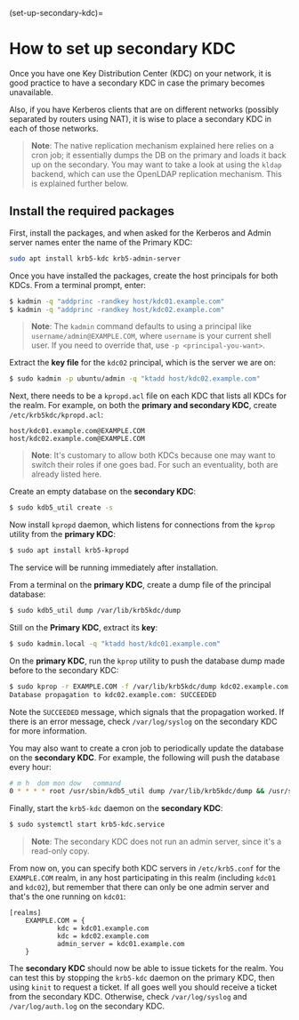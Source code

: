 (set-up-secondary-kdc)=
# How to set up secondary KDC

Once you have one Key Distribution Center (KDC) on your network, it is good practice to have a secondary KDC in case the primary becomes unavailable. 

Also, if you have Kerberos clients that are on different networks (possibly separated by routers using NAT), it is wise to place a secondary KDC in each of those networks.

> **Note**:
> The native replication mechanism explained here relies on a cron job; it essentially dumps the DB on the primary and loads it back up on the secondary. You may want to take a look at using the `kldap` backend, which can use the OpenLDAP replication mechanism. This is explained further below.

## Install the required packages

First, install the packages, and when asked for the Kerberos and Admin server names enter the name of the Primary KDC:

```bash
sudo apt install krb5-kdc krb5-admin-server
```

Once you have installed the packages, create the host principals for both KDCs. From a terminal prompt, enter:

```bash
$ kadmin -q "addprinc -randkey host/kdc01.example.com"
$ kadmin -q "addprinc -randkey host/kdc02.example.com"
```

> **Note**:
> The `kadmin` command defaults to using a principal like `username/admin@EXAMPLE.COM`, where `username` is your current shell user. If you need to override that, use `-p <principal-you-want>`.

Extract the **key file** for the `kdc02` principal, which is the server we are on:

```bash
$ sudo kadmin -p ubuntu/admin -q "ktadd host/kdc02.example.com"
```

Next, there needs to be a `kpropd.acl` file on each KDC that lists all KDCs for the realm. For example, on both the **primary and secondary KDC**, create `/etc/krb5kdc/kpropd.acl`:

```text
host/kdc01.example.com@EXAMPLE.COM
host/kdc02.example.com@EXAMPLE.COM
```

> **Note**:
> It's customary to allow both KDCs because one may want to switch their roles if one goes bad. For such an eventuality, both are already listed here.

Create an empty database on the **secondary KDC**:

```bash
$ sudo kdb5_util create -s
```

Now install `kpropd` daemon, which listens for connections from the `kprop` utility from the **primary KDC**:

```bash
$ sudo apt install krb5-kpropd
```

The service will be running immediately after installation.

From a terminal on the **primary KDC**, create a dump file of the principal database:

```bash
$ sudo kdb5_util dump /var/lib/krb5kdc/dump
```

Still on the **Primary KDC**, extract its **key**:

```bash
$ sudo kadmin.local -q "ktadd host/kdc01.example.com"
```

On the **primary KDC**, run the `kprop` utility to push the database dump made before to the secondary KDC:

```bash
$ sudo kprop -r EXAMPLE.COM -f /var/lib/krb5kdc/dump kdc02.example.com
Database propagation to kdc02.example.com: SUCCEEDED
```

Note the `SUCCEEDED` message, which signals that the propagation worked. If there is an error message, check `/var/log/syslog` on the secondary KDC for more information.

You may also want to create a cron job to periodically update the database on the **secondary KDC**. For example, the following will push the database every hour:

```bash
# m h  dom mon dow   command
0 * * * * root /usr/sbin/kdb5_util dump /var/lib/krb5kdc/dump && /usr/sbin/kprop -r EXAMPLE.COM -f /var/lib/krb5kdc/dump kdc02.example.com
```

Finally, start the `krb5-kdc` daemon on the **secondary KDC**:

```bash
$ sudo systemctl start krb5-kdc.service
```

> **Note**:
> The secondary KDC does not run an admin server, since it's a read-only copy.

From now on, you can specify both KDC servers in `/etc/krb5.conf` for the `EXAMPLE.COM` realm, in any host participating in this realm (including `kdc01` and `kdc02`), but remember that there can only be one admin server and that's the one running on `kdc01`:

```text
[realms]
    EXAMPLE.COM = {
            kdc = kdc01.example.com
            kdc = kdc02.example.com
            admin_server = kdc01.example.com
    }
```

The **secondary KDC** should now be able to issue tickets for the realm. You can test this by stopping the `krb5-kdc` daemon on the primary KDC, then using `kinit` to request a ticket. If all goes well you should receive a ticket from the secondary KDC. Otherwise, check `/var/log/syslog` and `/var/log/auth.log` on the secondary KDC.
